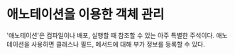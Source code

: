 # 애노테이션을 이용한 객체 관리

'애노테이션'은 컴파일이나 배포, 실행할 때 참조할 수 있는 아주 특별한 주석이다.
애노테이션을 사용하면 클래스나 필드, 메서드에 대해 부가 정보를 등록할 수 있다. 